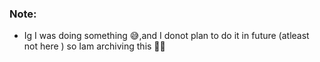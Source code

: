 ### Note:
- Ig I was doing something 😅,and I donot plan to do it in future (atleast not here ) so Iam archiving this ✌🏽
